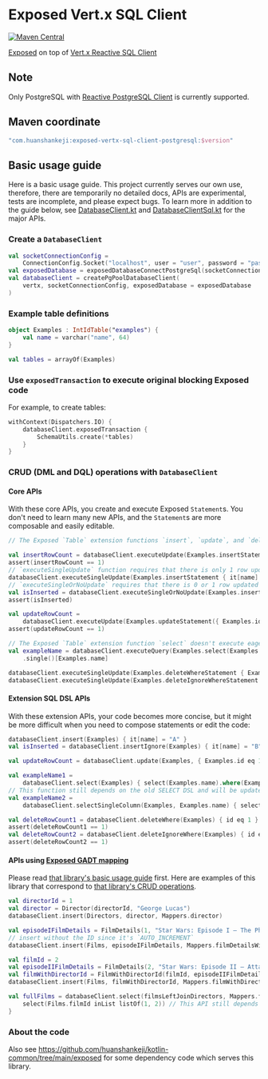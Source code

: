 # Exposed Vert.x SQL Client

[![Maven Central](https://img.shields.io/maven-central/v/com.huanshankeji/exposed-vertx-sql-client-postgresql)](https://search.maven.org/artifact/com.huanshankeji/exposed-vertx-sql-client-postgresql)

[Exposed](https://github.com/JetBrains/Exposed) on top of [Vert.x Reactive SQL Client](https://github.com/eclipse-vertx/vertx-sql-client)

## Note

Only PostgreSQL with [Reactive PostgreSQL Client](https://vertx.io/docs/vertx-pg-client/java/) is currently supported.

## Maven coordinate

```kotlin
"com.huanshankeji:exposed-vertx-sql-client-postgresql:$version"
```

## Basic usage guide

Here is a basic usage guide. This project currently serves our own use, therefore, there are temporarily no detailed docs, APIs are experimental, tests are incomplete, and please expect bugs. To learn more in addition to the guide below, see [DatabaseClient.kt](lib/src/main/kotlin/com/huanshankeji/exposedvertxsqlclient/DatabaseClient.kt) and [DatabaseClientSql.kt](lib/src/main/kotlin/com/huanshankeji/exposedvertxsqlclient/sql/DatabaseClientSql.kt) for the major APIs.

### Create a `DatabaseClient`

```kotlin
val socketConnectionConfig =
    ConnectionConfig.Socket("localhost", user = "user", password = "password", database = "database")
val exposedDatabase = exposedDatabaseConnectPostgreSql(socketConnectionConfig)
val databaseClient = createPgPoolDatabaseClient(
    vertx, socketConnectionConfig, exposedDatabase = exposedDatabase
)
```

### Example table definitions

```kotlin
object Examples : IntIdTable("examples") {
    val name = varchar("name", 64)
}

val tables = arrayOf(Examples)
```

### Use `exposedTransaction` to execute original blocking Exposed code

For example, to create tables:

```kotlin
withContext(Dispatchers.IO) {
    databaseClient.exposedTransaction {
        SchemaUtils.create(*tables)
    }
}
```

### CRUD (DML and DQL) operations with `DatabaseClient`

#### Core APIs

With these core APIs, you create and execute Exposed `Statement`s. You don't need to learn many new APIs, and the `Statement`s are more composable and easily editable.

```kotlin
// The Exposed `Table` extension functions `insert`, `update`, and `delete` execute eagerly so `insertStatement`, `updateStatement`, `deleteStatement` have to be used.

val insertRowCount = databaseClient.executeUpdate(Examples.insertStatement { it[name] = "A" })
assert(insertRowCount == 1)
// `executeSingleUpdate` function requires that there is only 1 row updated and returns `Unit`.
databaseClient.executeSingleUpdate(Examples.insertStatement { it[name] = "B" })
// `executeSingleOrNoUpdate` requires that there is 0 or 1 row updated and returns `Boolean`.
val isInserted = databaseClient.executeSingleOrNoUpdate(Examples.insertIgnoreStatement { it[name] = "B" })
assert(isInserted)

val updateRowCount =
    databaseClient.executeUpdate(Examples.updateStatement({ Examples.id eq 1 }) { it[name] = "AA" })
assert(updateRowCount == 1)

// The Exposed `Table` extension function `select` doesn't execute eagerly so it can be used directly.
val exampleName = databaseClient.executeQuery(Examples.select(Examples.name).where(Examples.id eq 1))
    .single()[Examples.name]

databaseClient.executeSingleUpdate(Examples.deleteWhereStatement { Examples.id eq 1 }) // The function `deleteWhereStatement` still depends on the old DSL and will be updated.
databaseClient.executeSingleUpdate(Examples.deleteIgnoreWhereStatement { id eq 2 })
```

#### Extension SQL DSL APIs

With these extension APIs, your code becomes more concise, but it might be more difficult when you need to compose statements or edit the code:

```kotlin
databaseClient.insert(Examples) { it[name] = "A" }
val isInserted = databaseClient.insertIgnore(Examples) { it[name] = "B" }

val updateRowCount = databaseClient.update(Examples, { Examples.id eq 1 }) { it[name] = "AA" }

val exampleName1 =
    databaseClient.select(Examples) { select(Examples.name).where(Examples.id eq 1) }.single()[Examples.name]
// This function still depends on the old SELECT DSL and will be updated.
val exampleName2 =
    databaseClient.selectSingleColumn(Examples, Examples.name) { selectAll().where(Examples.id eq 2) }.single()

val deleteRowCount1 = databaseClient.deleteWhere(Examples) { id eq 1 }
assert(deleteRowCount1 == 1)
val deleteRowCount2 = databaseClient.deleteIgnoreWhere(Examples) { id eq 2 }
assert(deleteRowCount2 == 1)
```

#### APIs using [Exposed GADT mapping](https://github.com/huanshankeji/exposed-adt-mapping)

Please read [that library's basic usage guide](https://github.com/huanshankeji/exposed-adt-mapping?tab=readme-ov-file#basic-usage-guide) first. Here are examples of this library that correspond to [that library's CRUD operations](https://github.com/huanshankeji/exposed-adt-mapping?tab=readme-ov-file#crud-operations).

```kotlin
val directorId = 1
val director = Director(directorId, "George Lucas")
databaseClient.insert(Directors, director, Mappers.director)

val episodeIFilmDetails = FilmDetails(1, "Star Wars: Episode I – The Phantom Menace", directorId)
// insert without the ID since it's `AUTO_INCREMENT`
databaseClient.insert(Films, episodeIFilmDetails, Mappers.filmDetailsWithDirectorId)

val filmId = 2
val episodeIIFilmDetails = FilmDetails(2, "Star Wars: Episode II – Attack of the Clones", directorId)
val filmWithDirectorId = FilmWithDirectorId(filmId, episodeIIFilmDetails)
databaseClient.insert(Films, filmWithDirectorId, Mappers.filmWithDirectorId) // insert with the ID

val fullFilms = databaseClient.select(filmsLeftJoinDirectors, Mappers.fullFilm) {
    select(Films.filmId inList listOf(1, 2)) // This API still depends on the old SELECT DSL and will be refactored.
}
```

### About the code

Also see <https://github.com/huanshankeji/kotlin-common/tree/main/exposed> for some dependency code which serves this library.
